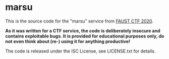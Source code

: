 marsu
=====

This is the source code for the "marsu" service from [FAUST CTF 2020](https://2020.faustctf.net).

**As it was written for a CTF service, the code is deliberately insecure and contains exploitable bugs. It
is provided for educational purposes only, do not even think about (re-) using it for anything productive!**

The code is released under the ISC License, see LICENSE.txt for details.
